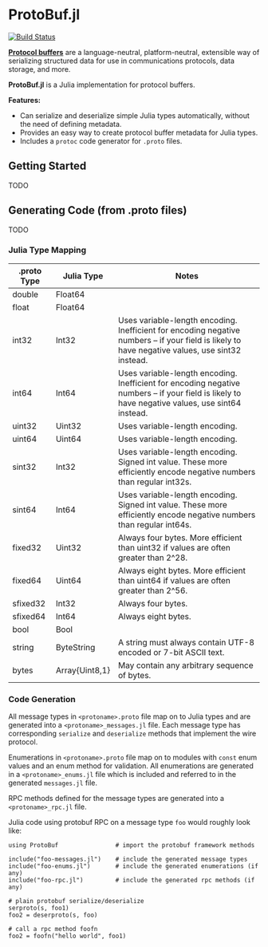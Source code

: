 # ProtoBuf.jl

[![Build Status](https://travis-ci.org/tanmaykm/ProtoBuf.jl.png)](https://travis-ci.org/tanmaykm/ProtoBuf.jl)

[**Protocol buffers**](https://developers.google.com/protocol-buffers/docs/overview) are a language-neutral, platform-neutral, extensible way of serializing structured data for use in communications protocols, data storage, and more.

**ProtoBuf.jl** is a Julia implementation for protocol buffers.

**Features:**

- Can serialize and deserialize simple Julia types automatically, without the need of defining metadata. 
- Provides an easy way to create protocol buffer metadata for Julia types. 
- Includes a `protoc` code generator for `.proto` files.

## Getting Started
TODO

## Generating Code (from .proto files)
TODO



### Julia Type Mapping

.proto Type | Julia Type        | Notes
---         | ---               | ---
double      | Float64           | 
float       | Float64           | 
int32       | Int32             | Uses variable-length encoding. Inefficient for encoding negative numbers – if your field is likely to have negative values, use sint32 instead.
int64       | Int64             | Uses variable-length encoding. Inefficient for encoding negative numbers – if your field is likely to have negative values, use sint64 instead.
uint32      | Uint32            | Uses variable-length encoding.
uint64      | Uint64            | Uses variable-length encoding.
sint32      | Int32             | Uses variable-length encoding. Signed int value. These more efficiently encode negative numbers than regular int32s.
sint64      | Int64             | Uses variable-length encoding. Signed int value. These more efficiently encode negative numbers than regular int64s.
fixed32     | Uint32            | Always four bytes. More efficient than uint32 if values are often greater than 2^28.
fixed64     | Uint64            | Always eight bytes. More efficient than uint64 if values are often greater than 2^56.
sfixed32    | Int32             | Always four bytes.
sfixed64    | Int64             | Always eight bytes.
bool        | Bool              | 
string      | ByteString        | A string must always contain UTF-8 encoded or 7-bit ASCII text.
bytes       | Array{Uint8,1}    | May contain any arbitrary sequence of bytes.


### Code Generation

All message types in `<protoname>.proto` file map on to Julia types and are generated into a `<protoname>_messages.jl` file. Each message type has corresponding `serialize` and `deserialize` methods that implement the wire protocol.

Enumerations in `<protoname>.proto` file map on to modules with `const` enum values and an enum method for validation. All enumerations are generated in a `<protoname>_enums.jl` file which is included and referred to in the generated `messages.jl` file.

RPC methods defined for the message types are generated into a `<protoname>_rpc.jl` file.

Julia code using protobuf RPC on a message type `foo` would roughly look like:

````
using ProtoBuf                # import the protobuf framework methods

include("foo-messages.jl")    # include the generated message types
include("foo-enums.jl")       # include the generated enumerations (if any)
include("foo-rpc.jl")         # include the generated rpc methods (if any)

# plain protobuf serialize/deserialize
serproto(s, foo1)
foo2 = deserproto(s, foo)

# call a rpc method foofn
foo2 = foofn("hello world", foo1)
````


